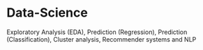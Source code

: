 # Data-Science
Exploratory Analysis (EDA), Prediction (Regression), Prediction (Classification), Cluster analysis, Recommender systems and NLP
